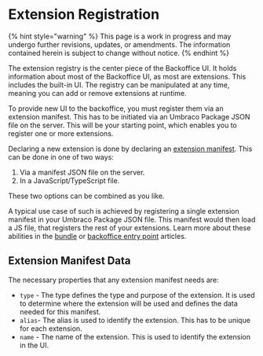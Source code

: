 # Extension Registration

{% hint style="warning" %}
This page is a work in progress and may undergo further revisions, updates, or amendments. The information contained herein is subject to change without notice.
{% endhint %}

The extension registry is the center piece of the Backoffice UI.
It holds information about most of the Backoffice UI, as most are extensions. This includes the built-in UI.
The registry can be manipulated at any time, meaning you can add or remove extensions at runtime.

To provide new UI to the backoffice, you must register them via an extension manifest. This has to be initiated via an Umbraco Package JSON file on the server. This will be your starting point, which enables you to register one or more extensions.

Declaring a new extension is done by declaring an [extension manifest](./extension-manifest.md). This can be done in one of two ways:

1. Via a manifest JSON file on the server.
2. In a JavaScript/TypeScript file.

These two options can be combined as you like.

A typical use case of such is achieved by registering a single extension manifest in your Umbraco Package JSON file. This manifest would then load a JS file, that registers the rest of your extensions.
Learn more about these abilities in the [bundle](../extension-types/bundle.md) or [backoffice entry point](../extension-types/entry-point.md) articles.

## Extension Manifest Data <a href="#extension-manifest" id="extension-manifest"></a>

The necessary properties that any extension manifest needs are:

* `type` - The type defines the type and purpose of the extension. It is used to determine where the extension will be used and defines the data needed for this manifest.
* `alias`- The alias is used to identify the extension. This has to be unique for each extension.
* `name` - The name of the extension. This is used to identify the extension in the UI.
